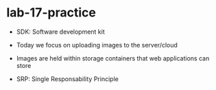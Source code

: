 # lab-17-practice

- SDK: Software development kit

- Today we focus on uploading images to the server/cloud
- Images are held within storage containers that web applications can store

- SRP: Single Responsability Principle
